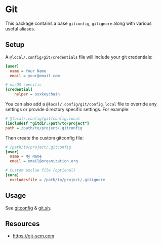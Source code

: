 # Git

This package contains a base `gitconfig`, `gitignore` along with various useful
aliases.

## Setup

A `@local/.config/git/credentials` file will include your git credentials:

```ini
[user]
  name = Your Name
  email = your@email.com

# macOS specific
[credential]
	helper = osxkeychain
```

You can also add a `@local/.config/git/config.local` file to override any
settings or provide directory specific settings. For example:

```ini
# @local/.config/git/config.local
[includeIf "gitdir:/path/to/project"]
path = /path/to/project/.gitconfig
```

Then create the custom gitconfig file:

```ini
# /path/to/project/.gitconfig
[user]
  name = My Name
  email = email@organization.org

# Custom exclue file (optional)
[core]
  excludesfile = /path/to/project/.gitignore
```

## Usage

See [gitconfig](.config/git/config) & [git.sh](.config/profile.d/git.sh).

## Resources

- https://git-scm.com
